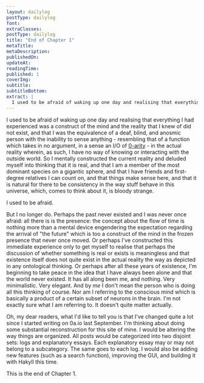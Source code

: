 ```yaml
---
layout: dailylog
postType: dailylog
font:
extraClasses:
postType: dailylog
title: "End of Chapter 1"
metaTitle:
metaDescription:
publishedOn:
updateAt:
readingTime:
published: 1
coverImg:
subtitle:
subtitleBottom:
extract: |
  I used to be afraid of waking up one day and realising that everything I had experienced was a construct of the mind and the reality that I knew of did not exist, and that I was the equivalence of a deaf, blind, and anosmic person with the inability to sense anything - resembling that of a function which takes in no argument, in a sense an I/O of [0-arity](https://en.wikipedia.org/wiki/0A) - in the actual reality wherein, as such, I have no way of knowing or interacting with the outside world. So I mentally constructed the current reality and deluded myself into thinking that it is real, and that I am a member of the most dominant species on a gigantic sphere, and that I have friends and first-degree relatives I can count on, and that things make sense here, and that it is natural for there to be consistency in the way stuff behave in this universe, which, comes to think about it, is bloody str
---
```


I used to be afraid of waking up one day and realising that everything I had experienced was a construct of the mind and the reality that I knew of did not exist, and that I was the equivalence of a deaf, blind, and anosmic person with the inability to sense anything - resembling that of a function which takes in no argument, in a sense an I/O of [0-arity](https://en.wikipedia.org/wiki/0A) - in the actual reality wherein, as such, I have no way of knowing or interacting with the outside world. So I mentally constructed the current reality and deluded myself into thinking that it is real, and that I am a member of the most dominant species on a gigantic sphere, and that I have friends and first-degree relatives I can count on, and that things make sense here, and that it is natural for there to be consistency in the way stuff behave in this universe, which, comes to think about it, is bloody strange.

I used to be afraid.

But I no longer do. Perhaps the past never existed and I was never once afraid: all there is is the presence: the concept about the flow of time is nothing more than a mental device engendering the expectation regarding the arrival of "the future" which is too a construct of the mind in the frozen presence that never once moved. Or perhaps I've constructed this immediate experience only to get myself to realise that perhaps the discussion of whether something is real or exists is meaningless and that existence itself does not quite exist in the actual reality the way as depicted in any ontological thinking. Or perhaps after all these years of existence, I'm beginning to take peace in the idea that I have always been alone and that the world never existed. It has all along been me, and nothing. Very minimalistic. Very elegant. And by *me* I don't mean the person who is doing all this thinking of course. Nor am I referring to the conscious mind which is basically a product of a certain subset of neurons in the brain. I'm not exactly sure what I am referring to. It doesn't quite matter actually.

Oh, my dear readers, what I'd like to tell you is that I've changed quite a lot since I started writing on 0a.io last September. I'm thinking about doing some substantial reconstruction for this site of mine. I would be altering the way things are organized. All posts would be categorized into two disjoint sets: logs and explanatory essays. Each explanatory essay may or may not belong to a subcategory. The same goes to each log. I would also be adding new features (such as a search function), improving the GUI, and building it with Hakyll this time.

This is the end of Chapter 1.
